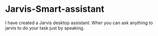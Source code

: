 # Jarvis-Smart-assistant
I have created a Jarvis desktop assistant. Wher you can ask anything to jarvis to do your task just by speaking.

